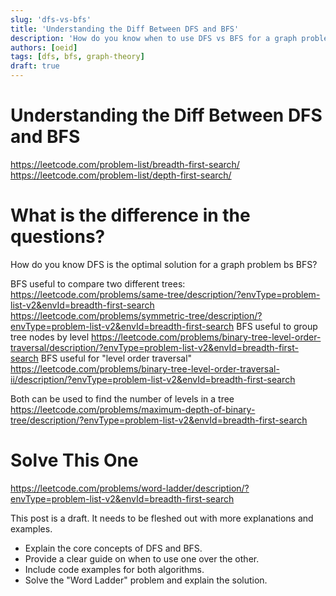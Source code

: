 ```yaml
---
slug: 'dfs-vs-bfs'
title: 'Understanding the Diff Between DFS and BFS'
description: 'How do you know when to use DFS vs BFS for a graph problem?'
authors: [oeid]
tags: [dfs, bfs, graph-theory]
draft: true
---
```


# Understanding the Diff Between DFS and BFS

https://leetcode.com/problem-list/breadth-first-search/
https://leetcode.com/problem-list/depth-first-search/

# What is the difference in the questions?
How do you know DFS is the optimal solution for a graph problem bs BFS?


BFS useful to compare two different trees: 
    https://leetcode.com/problems/same-tree/description/?envType=problem-list-v2&envId=breadth-first-search
    https://leetcode.com/problems/symmetric-tree/description/?envType=problem-list-v2&envId=breadth-first-search
BFS useful to group tree nodes by level
    https://leetcode.com/problems/binary-tree-level-order-traversal/description/?envType=problem-list-v2&envId=breadth-first-search
BFS useful for "level order traversal"\
    https://leetcode.com/problems/binary-tree-level-order-traversal-ii/description/?envType=problem-list-v2&envId=breadth-first-search
    
Both can be used to find the number of levels in a tree
    https://leetcode.com/problems/maximum-depth-of-binary-tree/description/?envType=problem-list-v2&envId=breadth-first-search


# Solve This One 
https://leetcode.com/problems/word-ladder/description/?envType=problem-list-v2&envId=breadth-first-search

This post is a draft. It needs to be fleshed out with more explanations and examples.
- Explain the core concepts of DFS and BFS.
- Provide a clear guide on when to use one over the other.
- Include code examples for both algorithms.
- Solve the "Word Ladder" problem and explain the solution.